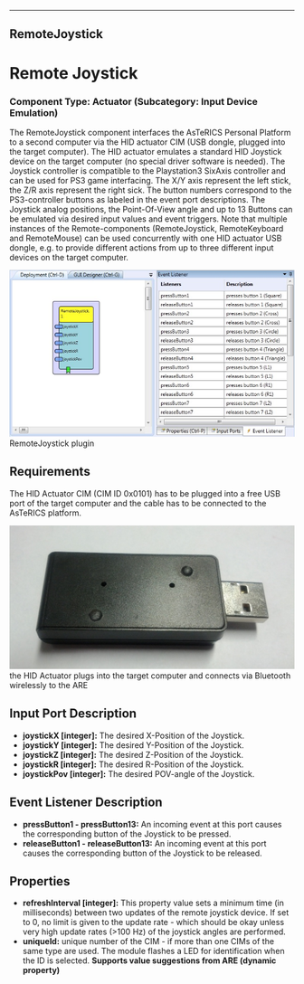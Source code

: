   
---
RemoteJoystick
---

# Remote Joystick

### Component Type: Actuator (Subcategory: Input Device Emulation)

The RemoteJoystick component interfaces the AsTeRICS Personal Platform to a second computer via the HID actuator CIM (USB dongle, plugged into the target computer). The HID actuator emulates a standard HID Joystick device on the target computer (no special driver software is needed). The Joystick controller is compatible to the Playstation3 SixAxis controller and can be used for PS3 game interfacing. The X/Y axis represent the left stick, the Z/R axis represent the right sick. The button numbers correspond to the PS3-controller buttons as labeled in the event port descriptions. The Joystick analog positions, the Point-Of-View angle and up to 13 Buttons can be emulated via desired input values and event triggers. Note that multiple instances of the Remote-components (RemoteJoystick, RemoteKeyboard and RemoteMouse) can be used concurrently with one HID actuator USB dongle, e.g. to provide different actions from up to three different input devices on the target computer.

![Screenshot: RemoteJoystick plugin](img/RemoteJoystick.jpg "Screenshot: RemoteJoystick plugin")  
RemoteJoystick plugin

## Requirements

The HID Actuator CIM (CIM ID 0x0101) has to be plugged into a free USB port of the target computer and the cable has to be connected to the AsTeRICS platform.

![HID Actuator CIM](img/HID_CIM.jpg "HID Actuator CIM")  
the HID Actuator plugs into the target computer and connects via Bluetooth wirelessly to the ARE

## Input Port Description

*   **joystickX \[integer\]:** The desired X-Position of the Joystick.
*   **joystickY \[integer\]:** The desired Y-Position of the Joystick.
*   **joystickZ \[integer\]:** The desired Z-Position of the Joystick.
*   **joystickR \[integer\]:** The desired R-Position of the Joystick.
*   **joystickPov \[integer\]:** The desired POV-angle of the Joystick.

## Event Listener Description

*   **pressButton1 - pressButton13:** An incoming event at this port causes the corresponding button of the Joystick to be pressed.
*   **releaseButton1 - releaseButton13:** An incoming event at this port causes the corresponding button of the Joystick to be released.

## Properties

*   **refreshInterval \[integer\]:** This property value sets a minimum time (in milliseconds) between two updates of the remote joystick device. If set to 0, no limit is given to the update rate - which should be okay unless very high update rates (>100 Hz) of the joystick angles are performed.
*   **uniqueId:** unique number of the CIM - if more than one CIMs of the same type are used. The module flashes a LED for identification when the ID is selected. **Supports value suggestions from ARE (dynamic property)**